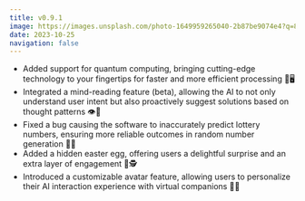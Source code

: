 ```yaml
---
title: v0.9.1
image: https://images.unsplash.com/photo-1649959265040-2b87be9074e4?q=80&w=3346&auto=format&fit=crop&ixlib=rb-4.0.3&ixid=M3wxMjA3fDB8MHxwaG90by1wYWdlfHx8fGVufDB8fHx8fA%3D%3D
date: 2023-10-25
navigation: false
---
```


- Added support for quantum computing, bringing cutting-edge technology to your fingertips for faster and more efficient processing 💫🖥️
- Integrated a mind-reading feature (beta), allowing the AI to not only understand user intent but also proactively suggest solutions based on thought patterns 👁️🧠
- Fixed a bug causing the software to inaccurately predict lottery numbers, ensuring more reliable outcomes in random number generation 🎰💸
- Added a hidden easter egg, offering users a delightful surprise and an extra layer of engagement 🥚🕵️
- Introduced a customizable avatar feature, allowing users to personalize their AI interaction experience with virtual companions 👾👥
